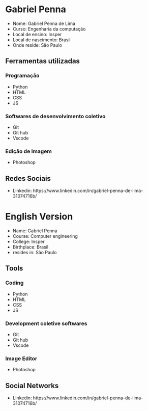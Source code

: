 <h1>Gabriel Penna</h1>

<ul>
  <li>Nome: Gabriel Penna de Lima</li>
  <li>Curso: Engenharia da computação</li>
  <li>Local de ensino: Insper</li>
  <li>Local de nascimento: Brasil</li>
  <li>Onde reside: São Paulo</li>
</ul>

<h2>Ferramentas utilizadas</h2>
<h3>Programação</h3>
<ul>
  <li>Python</li>
  <li>HTML</li>
  <li>CSS</li>
  <li>JS</li>
</ul>
<h3>Softwares de desenvolvimento coletivo</h3>
<ul>
  <li>Git</li>
  <li>Git hub</li>
  <li>Vscode</li>
</ul>
<h3>Edição de Imagem</h3>
<ul>
  <li>Photoshop</li>
</ul>

<h2>Redes Sociais</h2>
<ul>
  <li>Linkedin: https://www.linkedin.com/in/gabriel-penna-de-lima-31074716b/ </li>
</ul>

<h1>English Version</h1>

<ul>
  <li>Name: Gabriel Penna</li>
  <li>Course: Computer engineering</li>
  <li>College: Insper</li>
  <li>Birthplace: Brasil</li>
  <li>resides in: São Paulo</li>
</ul>

<h2>Tools</h2>
<h3>Coding</h3>
<ul>
  <li>Python</li>
  <li>HTML</li>
  <li>CSS</li>
  <li>JS</li>
</ul>
<h3>Development coletive softwares</h3>
<ul>
  <li>Git</li>
  <li>Git hub</li>
  <li>Vscode</li>
</ul>
<h3>Image Editor</h3>
<ul>
  <li>Photoshop</li>
</ul>

<h2>Social Networks</h2>
<ul>
  <li>Linkedin: https://www.linkedin.com/in/gabriel-penna-de-lima-31074716b/ </li>
</ul>
